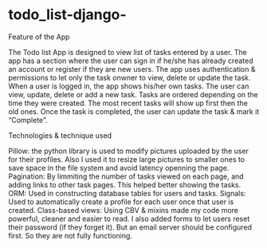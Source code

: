 # todo_list-django-

Feature of the App

The Todo list App is designed to view list of tasks entered by a user. The app has a section where the user
can sign in if he/she has already created an account or register if they are new users.
The app uses authentication & permissions to let only the task onwner to view, delete or update the task. 
When a user is logged in, the app shows his/her own tasks. The user can view, update, delete or add a new task. 
Tasks are ordered depending on the time they were created. The most recent tasks will show up first then the old ones. 
Once the task is completed, the user can update the task & mark it “Complete”.

Technologies & technique used

Pillow: the python library is used to modify pictures uploaded by the user for their profiles. Also I used it to resize large pictures
to smaller ones to save space in the file system and avoid latency openning the page.
Pagination: By limmiting the number of tasks viewed on each page, and adding links to other task pages. This helped better showing the tasks.
ORM: Used in constructing database tables for users and tasks.
Signals: Used to automatically create a profile for each user once that user is created. 
Class-based views: Using CBV & mixins made my code more powerful, cleaner and easier to read. 
I also added forms to let users reset their password (if they forget it). But an email server should be configured first. So they are not fully functioning.  

